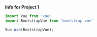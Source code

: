 
**Info for Project 1**

```jsx
import Vue from 'vue'
import BootstrapVue from 'bootstrap-vue'

Vue.use(BootstrapVue);
```